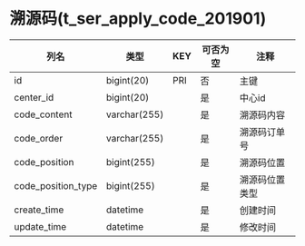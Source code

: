 # 溯源码(t_ser_apply_code_201901)
| 列名   | 类型   | KEY  | 可否为空 | 注释   |
| ---- | ---- | ---- | ---- | ---- |
|id|bigint(20)|PRI|否|主键|
|center_id|bigint(20)||是|中心id|
|code_content|varchar(255)||是|溯源码内容|
|code_order|varchar(255)||是|溯源码订单号|
|code_position|bigint(255)||是|溯源码位置|
|code_position_type|bigint(255)||是|溯源码位置类型|
|create_time|datetime||是|创建时间|
|update_time|datetime||是|修改时间|
